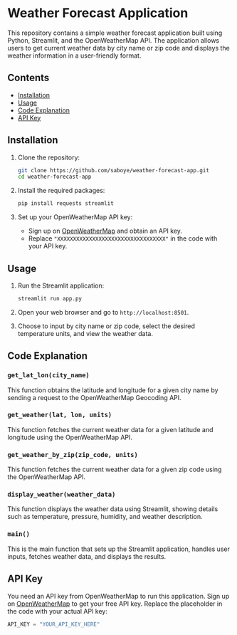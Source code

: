 # Weather Forecast Application

This repository contains a simple weather forecast application built using Python, Streamlit, and the OpenWeatherMap API. The application allows users to get current weather data by city name or zip code and displays the weather information in a user-friendly format.

## Contents

- [Installation](#installation)
- [Usage](#usage)
- [Code Explanation](#code-explanation)
- [API Key](#api-key)


## Installation

1. Clone the repository:
    ```sh
    git clone https://github.com/saboye/weather-forecast-app.git
    cd weather-forecast-app
    ```

2. Install the required packages:
    ```sh
    pip install requests streamlit
    ```

3. Set up your OpenWeatherMap API key:
    - Sign up on [OpenWeatherMap](https://openweathermap.org/) and obtain an API key.
    - Replace `"XXXXXXXXXXXXXXXXXXXXXXXXXXXXXXXXXX"` in the code with your API key.

## Usage

1. Run the Streamlit application:
    ```sh
    streamlit run app.py
    ```

2. Open your web browser and go to `http://localhost:8501`.

3. Choose to input by city name or zip code, select the desired temperature units, and view the weather data.

## Code Explanation

### `get_lat_lon(city_name)`

This function obtains the latitude and longitude for a given city name by sending a request to the OpenWeatherMap Geocoding API.

### `get_weather(lat, lon, units)`

This function fetches the current weather data for a given latitude and longitude using the OpenWeatherMap API.

### `get_weather_by_zip(zip_code, units)`

This function fetches the current weather data for a given zip code using the OpenWeatherMap API.

### `display_weather(weather_data)`

This function displays the weather data using Streamlit, showing details such as temperature, pressure, humidity, and weather description.

### `main()`

This is the main function that sets up the Streamlit application, handles user inputs, fetches weather data, and displays the results.

## API Key

You need an API key from OpenWeatherMap to run this application. Sign up on [OpenWeatherMap](https://openweathermap.org/) to get your free API key. Replace the placeholder in the code with your actual API key:

```python
API_KEY = "YOUR_API_KEY_HERE"
